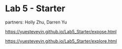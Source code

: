 # Lab 5 - Starter
partners: Holly Zhu, Darren Yu

https://yuesteveyin.github.io/Lab5_Starter/expose.html

https://yuesteveyin.github.io/Lab5_Starter/explore.html
